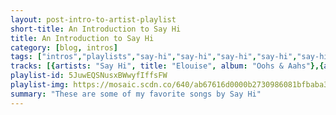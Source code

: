 ```yaml
---
layout: post-intro-to-artist-playlist
short-title: An Introduction to Say Hi
title: An Introduction to Say Hi
category: [blog, intros]
tags: ["intros","playlists","say-hi","say-hi","say-hi","say-hi","say-hi","say-hi","say-hi","say-hi","say-hi","say-hi","say-hi","say-hi","say-hi","say-hi","say-hi","say-hi","say-hi","say-hi","say-hi","say-hi","say-hi","say-hi","say-hi","say-hi"]
tracks: [{artists: "Say Hi", title: "Elouise", album: "Oohs & Aahs"},{artists: "Say Hi", title: "Hallie and Henry", album: "Oohs & Aahs"},{artists: "Say Hi", title: "Oh Oh Oh Oh Oh Oh Oh Oh", album: "Oohs & Aahs"},{artists: "Say Hi", title: "November Was White, December Was Grey", album: "Oohs & Aahs"},{artists: "Say Hi", title: "Maurine", album: "Oohs & Aahs"},{artists: "Say Hi", title: "Dots on Maps", album: "Um, Uh Oh"},{artists: "Say Hi", title: "Devils", album: "Um, Uh Oh"},{artists: "Say Hi", title: "All the Pretty Ones", album: "Um, Uh Oh"},{artists: "Say Hi", title: "Lookin' Good", album: "Um, Uh Oh"},{artists: "Say Hi", title: "Northwestern Girls", album: "The Wishes and the Glitch"},{artists: "Say Hi", title: "Back Before We Were Brittle", album: "The Wishes and the Glitch"},{artists: "Say Hi", title: "Oboes Bleat and Triangles Tink", album: "The Wishes and the Glitch"},{artists: "Say Hi", title: "Bluetime", album: "The Wishes and the Glitch"},{artists: "Say Hi", title: "These Fangs", album: "Impeccable Blahs"},{artists: "Say Hi", title: "Snowcones and Puppies", album: "Impeccable Blahs"},{artists: "Say Hi", title: "Blah Blah Blah", album: "Impeccable Blahs"},{artists: "Say Hi", title: "Prefers Unhappy Endings", album: "Impeccable Blahs"},{artists: "Say Hi", title: "Sweet Sweet Heartkiller", album: "Impeccable Blahs"},{artists: "Say Hi", title: "The Death of Girl Number Two", album: "Ferocious Mopes"},{artists: "Say Hi", title: "Love Love Love", album: "Endless Wonder"},{artists: "Say Hi", title: "The Grass Is Always Greener", album: "Bleeders Digest"},{artists: "Say Hi", title: "Creatures of the Night", album: "Bleeders Digest"},{artists: "Say Hi", title: "Cobblestones", album: "Bleeders Digest"},{artists: "Say Hi", title: "Neon Signs", album: "Caterpillar Centipede"}]
playlist-id: 5JuwEQSNusxBWwyfIffsFW
playlist-img: https://mosaic.scdn.co/640/ab67616d0000b2730986081bfbaba3957ec06d9aab67616d0000b273518aeb2d8f3e16fbd7eb36e7ab67616d0000b273808dca496f457f7915410ad0ab67616d0000b273fad425105ca6951446b88924
summary: "These are some of my favorite songs by Say Hi"
---
```

